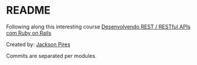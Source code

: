 # README

Following along this interesting course [Desenvolvendo REST / RESTful APIs com Ruby on Rails](https://www.udemy.com/course/rubyonrails-api/)

Created by: [Jackson Pires](https://www.udemy.com/course/rubyonrails-api/#instructor-1)

Commits are separated per modules.